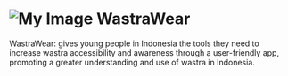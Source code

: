 
# ![My Image](WastraWear/Assets.xcassets/AppIcon.appiconset/WastraWear1.png) WastraWear
WastraWear: gives young people in Indonesia the tools they need to increase wastra accessibility and awareness through a user-friendly app, promoting a greater understanding and use of wastra in Indonesia.
